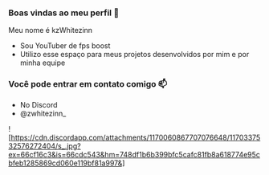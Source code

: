 ### Boas vindas ao meu perfil 🚀

Meu nome é kzWhitezinn

- Sou YouTuber de fps boost
- Utilizo esse espaço para meus projetos desenvolvidos por mim e por minha equipe 

### Você pode entrar em contato comigo 📫

- No Discord 
- @zwhitezinn_

![https://cdn.discordapp.com/attachments/1170060867707076648/1170337532576272404/s_.jpg?ex=66cf16c3&is=66cdc543&hm=748df1b6b399bfc5cafc81fb8a618774e95cbfeb1285869cd060e119bf81a997&]
